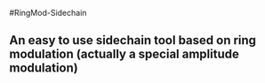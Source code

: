#RingMod-Sidechain
## An easy to use sidechain tool based on ring modulation (actually a special amplitude modulation)
